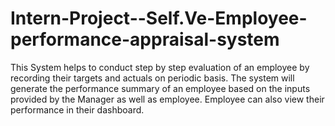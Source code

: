 # Intern-Project--Self.Ve-Employee-performance-appraisal-system
This System helps to conduct step by step evaluation of an employee by recording their targets and actuals on periodic basis. The system will generate the performance summary of an employee based on the inputs provided by the Manager as well as employee. Employee can also view their performance in their dashboard.
